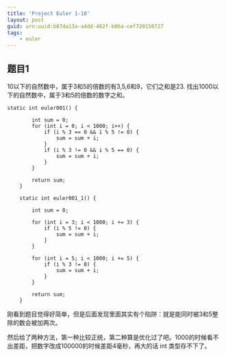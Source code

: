 ```yaml
---
title: 'Project Euler 1-10'
layout: post
guid: urn:uuid:b87da13a-a4dd-402f-b06a-cef720150727
tags:
    - euler
---
```

## 题目1 ##
10以下的自然数中，属于3和5的倍数的有3,5,6和9，它们之和是23.
找出1000以下的自然数中，属于3和5的倍数的数字之和。

```
static int euler001() {

		int sum = 0;
		for (int i = 0; i < 1000; i++) {
			if (i % 3 == 0 && i % 5 != 0) {
				sum = sum + i;
			}
			if (i % 3 != 0 && i % 5 == 0) {
				sum = sum + i;
			}
		}

		return sum;
	}

	static int euler001_1() {

		int sum = 0;

		for (int i = 3; i < 1000; i += 3) {
			if (i % 5 != 0) {
				sum = sum + i;
			}
		}

		for (int i = 5; i < 1000; i += 5) {
			if (i % 3 != 0) {
				sum = sum + i;
			}
		}

		return sum;
	}
```

刚看到题目觉得好简单，但是后面发现里面其实有个陷阱：就是能同时被3和5整除的数会被加两次。

然后给了两种方法，第一种比较正统，第二种算是优化过了吧。1000的时候看不出差距，把数字改成100000的时候差距4毫秒，再大的话 int 类型存不下了。


